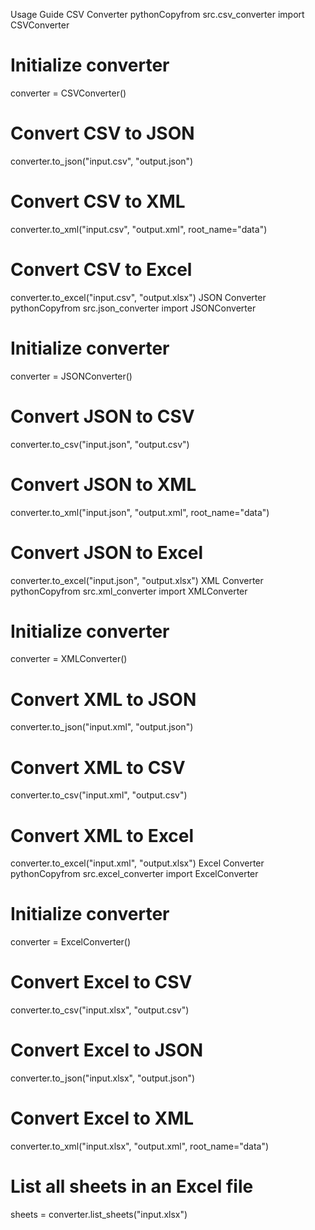 Usage Guide
CSV Converter
pythonCopyfrom src.csv_converter import CSVConverter

# Initialize converter
converter = CSVConverter()

# Convert CSV to JSON
converter.to_json("input.csv", "output.json")

# Convert CSV to XML
converter.to_xml("input.csv", "output.xml", root_name="data")

# Convert CSV to Excel
converter.to_excel("input.csv", "output.xlsx")
JSON Converter
pythonCopyfrom src.json_converter import JSONConverter

# Initialize converter
converter = JSONConverter()

# Convert JSON to CSV
converter.to_csv("input.json", "output.csv")

# Convert JSON to XML
converter.to_xml("input.json", "output.xml", root_name="data")

# Convert JSON to Excel
converter.to_excel("input.json", "output.xlsx")
XML Converter
pythonCopyfrom src.xml_converter import XMLConverter

# Initialize converter
converter = XMLConverter()

# Convert XML to JSON
converter.to_json("input.xml", "output.json")

# Convert XML to CSV
converter.to_csv("input.xml", "output.csv")

# Convert XML to Excel
converter.to_excel("input.xml", "output.xlsx")
Excel Converter
pythonCopyfrom src.excel_converter import ExcelConverter

# Initialize converter
converter = ExcelConverter()

# Convert Excel to CSV
converter.to_csv("input.xlsx", "output.csv")

# Convert Excel to JSON
converter.to_json("input.xlsx", "output.json")

# Convert Excel to XML
converter.to_xml("input.xlsx", "output.xml", root_name="data")

# List all sheets in an Excel file
sheets = converter.list_sheets("input.xlsx")
